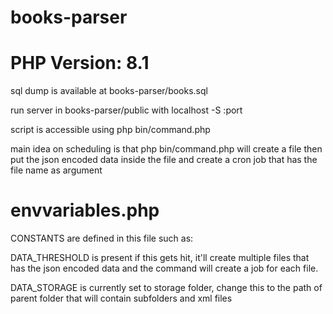 # books-parser
# PHP Version: 8.1

sql dump is available at books-parser/books.sql

run server in books-parser/public with localhost -S :port

script is accessible using php bin/command.php

main idea on scheduling is that php bin/command.php will create a file then put the json encoded data inside the file and create a cron job that has the file name as argument

# envvariables.php
CONSTANTS are defined in this file such as:

DATA_THRESHOLD is present if this gets hit, it'll create multiple files that has the json encoded data and the command will create a job for each file.

DATA_STORAGE is currently set to storage folder, change this to the path of parent folder that will contain subfolders and xml files
